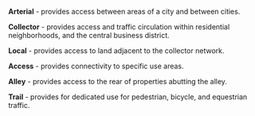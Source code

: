 **Arterial** - provides access between areas of a city and between cities.

**Collector** - provides access and traffic circulation within residential neighborhoods, and the central business district.

**Local** - provides access to land adjacent to the collector network.

**Access** - provides connectivity to specific use areas.

**Alley** - provides access to the rear of properties abutting the alley.

**Trail** - provides for dedicated use for pedestrian, bicycle, and equestrian traffic.
